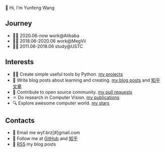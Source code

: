 👋 Hi, I'm Yunfeng Wang 
<!--
## About
I train deep learning models, explore the awesome computer world and create open source projects on GitHub sometimes. 
-->
<!--
## Projects
- [mirrors-china - Mirrors and registries in China to seedup your package installation](https://github.com/vra/mirrors-china)
- [flopth - A simple program to calculate the FLOPs of Pytorch models, with cli tool and API](https://github.com/vra/flopth)
- [dompare - A command line tool to diff two directories recursively](https://github.com/vra/dompare)
- [easybox - A simple but powerful bounding box annotation tool by Python](https://github.com/vra/easybox)

## Technologies
- Deep learning (`import torch as tf`)
- Computer vision (`import cv2`)
- Python (`import this`)
- Linux (`sudo rm -rf /`)
- Unreal / Unity (`import model.FBX`)

## Contact Me
- Blog - [Yunfeng's Simple Blog](https://vra.github.io/about)
-->
<!--
**vra/vra** is a ✨ _special_ ✨ repository because its `README.md` (this file) appears on your GitHub profile.

Here are some ideas to get you started:

- 🔭 I’m currently working on ...
- 🌱 I’m currently learning ...
- 👯 I’m looking to collaborate on ...
- 🤔 I’m looking for help with ...
- 💬 Ask me about ...
- 📫 How to reach me: ...
- 😄 Pronouns: ...
- ⚡ Fun fact: ...
-->


## Journey
+ 👨‍💻 2020.06-now work@Alibaba
+ 👨‍💻 2018.06-2020.06 work@MegVii
+ 👨‍🎓 2011.06-2018.06 study@USTC


## Interests
+ 👨‍💻 Create simple useful tools by Python. [my projects](https://vra.github.io/projects)
+ 📝 Write blog posts about learning and creating. [my blog posts](https://vra.github.io) and [知乎文章](https://www.zhihu.com/people/yunfeng-87)
+ 🤖 Contribute to open source community. [my pull requests](https://github.com/pulls?q=is%3Apr+author%3Avra+archived%3Afalse+is%3Aclosed)
+ ⚛️  Do research in Computer Vision. [my publications](https://vra.github.io/publications)
+ 🔍 Explore awesome computer world. [my stars](https://github.com/vra?tab=stars)

## Contacts
+ 📨 Email me wyf.brz[#]gmail.com
+ 👋 Follow me at [GitHub](https://github.com/vra) and [知乎](https://www.zhihu.com/people/yunfeng-87)
+ 📮 [RSS](https://vra.github.io/atom) my blog posts
